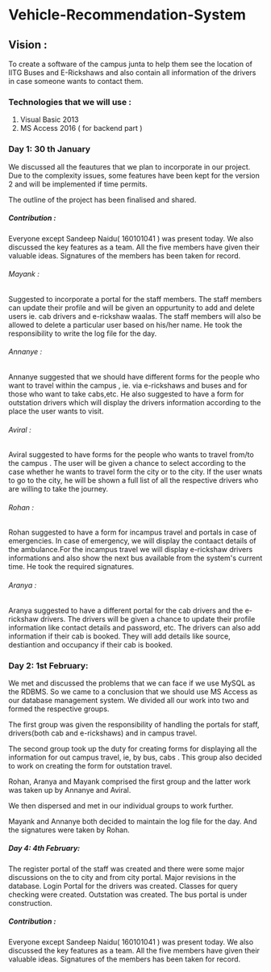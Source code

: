 # Vehicle-Recommendation-System

## Vision :
To create a software of the campus junta to help them see the location of IITG Buses and E-Rickshaws and also contain all information of the drivers in case someone wants to contact them.

### Technologies that we will use : 
1. Visual Basic 2013
2. MS Access 2016 ( for backend part )

### Day 1: 30 th January
We discussed all the feautures that we plan to incorporate in our project.
Due to the complexity issues, some features have been kept for the version 2 and will be implemented if time permits.

The outline of the project has been finalised and shared.

##### Contribution : 
Everyone except Sandeep Naidu( 160101041 ) was present today. We also discussed the key features as a team. 
All the five members have given their valuable ideas.
Signatures of the members has been taken for record.

###### Mayank : 
Suggested to incorporate a portal for the staff members. The staff members can update their profile and will be given an oppurtunity to add and delete users ie. cab drivers and e-rickshaw waalas. The staff members will also be allowed to delete a particular user based on his/her name. He took the responsibility to write the log file for the day.

###### Annanye :
Annanye suggested that we should have different forms for the people who want to travel within the campus , ie. via e-rickshaws and buses and for those who want to take cabs,etc. He also suggested to have a form for outstation drivers which will display the drivers information according to the place the user wants to visit.

###### Aviral :
Aviral suggested to have forms for the people who wants to travel from/to the campus . The user will be given a chance to select according to the case whether he wants to travel form the city or to the city. If the user wnats to go to the city, he will be shown a full list of all the respective drivers who are willing to take the journey. 

###### Rohan :
Rohan suggested to have a form for incampus travel and portals in case of emergencies. In case of emergency, we will display the contaact details of the ambulance.For the incampus travel we will display e-rickshaw drivers informations and also show the next bus available from the system's current time. He took the required signatures.

###### Aranya :
Aranya suggested to have a different portal for the cab drivers and the e-rickshaw drivers. The drivers will be given a chance to update their profile information like contact details and password, etc. The drivers can also add information if their cab is booked.
They will add details like source, destiantion and occupancy if their cab is booked.  

### Day 2: 1st February:
We met and discussed the problems that we can face if we use MySQL as the RDBMS. So we came to a conclusion that we should use MS Access as our database management system. We divided all our work into two and formed the respective groups.

The first group was given the responsibility of handling the portals for staff, drivers(both cab and e-rickshaws) and in campus travel.

The second group took up the duty for creating forms for displaying all the information for out campus travel, ie, by bus, cabs . This group also decided to work on creating the form for outstation travel.

Rohan, Aranya and Mayank comprised the first group and the latter work was taken up by Annanye and Aviral.

We then dispersed and met in our individual groups to work further.

Mayank and Annanye both decided to maintain the log file for the day. And the signatures were taken by Rohan.

##### Day 4: 4th February:
The register portal of the staff was created and there were some major discussions on the to city and from city portal. Major revisions in the database. Login Portal for the drivers was created. Classes for query checking were created. Outstation was created. The bus portal is under construction.


##### Contribution : 
Everyone except Sandeep Naidu( 160101041 ) was present today. We also discussed the key features as a team. 
All the five members have given their valuable ideas.
Signatures of the members has been taken for record.







